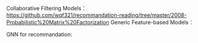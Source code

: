 Collaborative Filtering Models：  
https://github.com/wqf321/recommandation-reading/tree/master/2008-Probabilistic%20Matrix%20Factorization
Generic Feature-based Models：  

GNN for recommandation:  
